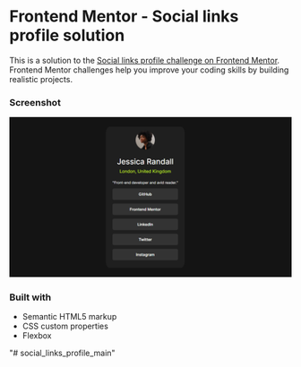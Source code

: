 # Frontend Mentor - Social links profile solution

This is a solution to the [Social links profile challenge on Frontend Mentor](https://www.frontendmentor.io/challenges/social-links-profile-UG32l9m6dQ). Frontend Mentor challenges help you improve your coding skills by building realistic projects. 


### Screenshot

![](./assets/images/Screenshot.png)



### Built with

- Semantic HTML5 markup
- CSS custom properties
- Flexbox

"# social_links_profile_main" 
